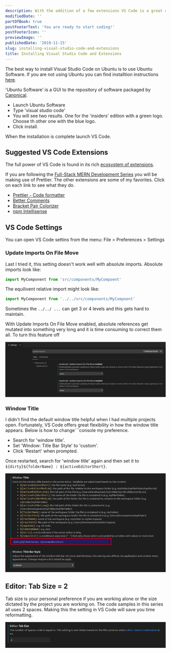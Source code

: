 ```yaml
---
description: With the addition of a few extensions VS Code is a great code editor.
modifiedDate: ''
partOfBook: true
postFooterText: 'You are ready to start coding!'
postFooterIcon: ''
previewImage: ''
publishedDate: '2019-11-15'
slug: installing-visual-studio-code-and-extensions
title: Installing Visual Studio Code and Extensions
---
```


The best way to install Visual Studio Code on Ubuntu is to use Ubuntu Software. If you are not using Ubuntu you can find installtion instructions [here](https://code.visualstudio.com/).

'Ubuntu Software' is a GUI to the repository of software packaged by [Canonical](https://canonical.com/).

- Launch Ubuntu Software
- Type 'visual studio code'
- You will see two results. One for the 'insiders' edition with a green logo. Choose th other one with the blue logo.
- Click install.

When the installation is complete launch VS Code.

## Suggested VS Code Extensions

The full power of VS Code is found in its rich [ecosystem of extensions](https://marketplace.visualstudio.com/vscode). 

If you are following the [Full-Stack MERN Development Series](https://klequis.io/full-stack-mern-development-series/) you will be making use of Prettier. The other extensions are some of my favorites. Click on each link to see what they do.

- [Prettier - Code formatter](https://marketplace.visualstudio.com/items?itemName=esbenp.prettier-vscode)
- [Better Comments](https://marketplace.visualstudio.com/items?itemName=aaron-bond.better-comments)
- [Bracket Pair Colorizer](https://marketplace.visualstudio.com/items?itemName=CoenraadS.bracket-pair-colorizer)
- [npm Intellisense](https://marketplace.visualstudio.com/items?itemName=christian-kohler.npm-intellisense)



## VS Code Settings

You can open VS Code settins from the menu: File > Preferences > Settings

### Update Imports On File Move

Last I tried it, this setting doesn't work well with absolute imports. Absolute imports look like:

```js
import MyComponent from 'src/components/MyCompoent'
```

The equilivent relative import might look like:

```js
import MyComponent from '../../src/components/MyCompoent'
```

Sometimes the `../../ ...` can get 3 or 4 levels and this gets hard to maintain.

With Update Imports On File Move enabled, absolute references get mutated into something very long and it is time consuming to correct them all. To turn this feature off

![update imports on file move set to never](media/update-imports-on-file-move.never.png)

### Window Title

I didn't find the default window title helpful when I had multiple projects open. Fortunately, VS Code offers great flexibility in how the window title appears. Below is how to change```console my preference.

- Search for 'window title'.
- Set 'Window: Title Bar Style' to 'custom'.
- Click 'Restart' when prompted.

Once restarted, search for 'window title' again and then set it to `${dirty}${folderName} : ${activeEditorShort}`.

![window title set](media/window-title-set.png)

## Editor: Tab Size = 2

Tab size is your personal preference if you are working alone or the size dictated by the project you are working on. The code samples in this series all uses 2 spaces. Making this the setting in VS Code will save you time reformatting.

![tab size set to 2](media/tab-size.png)
